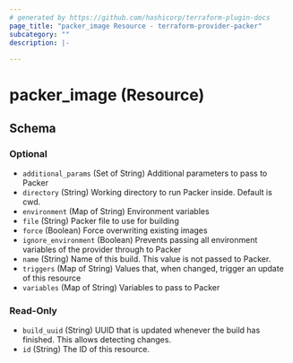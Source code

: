 ```yaml
---
# generated by https://github.com/hashicorp/terraform-plugin-docs
page_title: "packer_image Resource - terraform-provider-packer"
subcategory: ""
description: |-
  
---
```


# packer_image (Resource)





<!-- schema generated by tfplugindocs -->
## Schema

### Optional

- `additional_params` (Set of String) Additional parameters to pass to Packer
- `directory` (String) Working directory to run Packer inside. Default is cwd.
- `environment` (Map of String) Environment variables
- `file` (String) Packer file to use for building
- `force` (Boolean) Force overwriting existing images
- `ignore_environment` (Boolean) Prevents passing all environment variables of the provider through to Packer
- `name` (String) Name of this build. This value is not passed to Packer.
- `triggers` (Map of String) Values that, when changed, trigger an update of this resource
- `variables` (Map of String) Variables to pass to Packer

### Read-Only

- `build_uuid` (String) UUID that is updated whenever the build has finished. This allows detecting changes.
- `id` (String) The ID of this resource.


